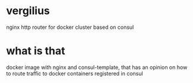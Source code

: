 # vergilius
nginx http router for docker cluster based on consul

# what is that
docker image with nginx and consul-template, that has an opinion on how to route traffic to docker containers registered in consul
